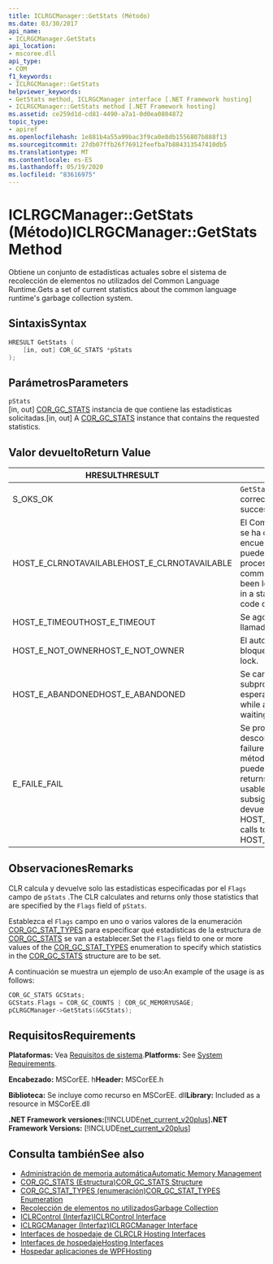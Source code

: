 ```yaml
---
title: ICLRGCManager::GetStats (Método)
ms.date: 03/30/2017
api_name:
- ICLRGCManager.GetStats
api_location:
- mscoree.dll
api_type:
- COM
f1_keywords:
- ICLRGCManager::GetStats
helpviewer_keywords:
- GetStats method, ICLRGCManager interface [.NET Framework hosting]
- ICLRGCManager::GetStats method [.NET Framework hosting]
ms.assetid: ce259d1d-cd81-4490-a7a1-0d0ea0804872
topic_type:
- apiref
ms.openlocfilehash: 1e881b4a55a99bac3f9ca0e8db1556807b888f13
ms.sourcegitcommit: 27db07ffb26f76912feefba7b884313547410db5
ms.translationtype: MT
ms.contentlocale: es-ES
ms.lasthandoff: 05/19/2020
ms.locfileid: "83616975"
---
```

# <a name="iclrgcmanagergetstats-method"></a><span data-ttu-id="5a7d9-102">ICLRGCManager::GetStats (Método)</span><span class="sxs-lookup"><span data-stu-id="5a7d9-102">ICLRGCManager::GetStats Method</span></span>
<span data-ttu-id="5a7d9-103">Obtiene un conjunto de estadísticas actuales sobre el sistema de recolección de elementos no utilizados del Common Language Runtime.</span><span class="sxs-lookup"><span data-stu-id="5a7d9-103">Gets a set of current statistics about the common language runtime's garbage collection system.</span></span>  
  
## <a name="syntax"></a><span data-ttu-id="5a7d9-104">Sintaxis</span><span class="sxs-lookup"><span data-stu-id="5a7d9-104">Syntax</span></span>  
  
```cpp  
HRESULT GetStats (  
    [in, out] COR_GC_STATS *pStats  
);  
```  
  
## <a name="parameters"></a><span data-ttu-id="5a7d9-105">Parámetros</span><span class="sxs-lookup"><span data-stu-id="5a7d9-105">Parameters</span></span>  
 `pStats`  
 <span data-ttu-id="5a7d9-106">[in, out] [COR_GC_STATS](cor-gc-stats-structure.md) instancia de que contiene las estadísticas solicitadas.</span><span class="sxs-lookup"><span data-stu-id="5a7d9-106">[in, out] A [COR_GC_STATS](cor-gc-stats-structure.md) instance that contains the requested statistics.</span></span>  
  
## <a name="return-value"></a><span data-ttu-id="5a7d9-107">Valor devuelto</span><span class="sxs-lookup"><span data-stu-id="5a7d9-107">Return Value</span></span>  
  
|<span data-ttu-id="5a7d9-108">HRESULT</span><span class="sxs-lookup"><span data-stu-id="5a7d9-108">HRESULT</span></span>|<span data-ttu-id="5a7d9-109">Descripción</span><span class="sxs-lookup"><span data-stu-id="5a7d9-109">Description</span></span>|  
|-------------|-----------------|  
|<span data-ttu-id="5a7d9-110">S_OK</span><span class="sxs-lookup"><span data-stu-id="5a7d9-110">S_OK</span></span>|<span data-ttu-id="5a7d9-111">`GetStats`se devolvió correctamente.</span><span class="sxs-lookup"><span data-stu-id="5a7d9-111">`GetStats` returned successfully.</span></span>|  
|<span data-ttu-id="5a7d9-112">HOST_E_CLRNOTAVAILABLE</span><span class="sxs-lookup"><span data-stu-id="5a7d9-112">HOST_E_CLRNOTAVAILABLE</span></span>|<span data-ttu-id="5a7d9-113">El Common Language Runtime (CLR) no se ha cargado en un proceso o el CLR se encuentra en un estado en el que no puede ejecutar código administrado ni procesar la llamada correctamente.</span><span class="sxs-lookup"><span data-stu-id="5a7d9-113">The common language runtime (CLR) has not been loaded into a process, or the CLR is in a state in which it cannot run managed code or process the call successfully.</span></span>|  
|<span data-ttu-id="5a7d9-114">HOST_E_TIMEOUT</span><span class="sxs-lookup"><span data-stu-id="5a7d9-114">HOST_E_TIMEOUT</span></span>|<span data-ttu-id="5a7d9-115">Se agotó el tiempo de espera de la llamada.</span><span class="sxs-lookup"><span data-stu-id="5a7d9-115">The call timed out.</span></span>|  
|<span data-ttu-id="5a7d9-116">HOST_E_NOT_OWNER</span><span class="sxs-lookup"><span data-stu-id="5a7d9-116">HOST_E_NOT_OWNER</span></span>|<span data-ttu-id="5a7d9-117">El autor de la llamada no posee el bloqueo.</span><span class="sxs-lookup"><span data-stu-id="5a7d9-117">The caller does not own the lock.</span></span>|  
|<span data-ttu-id="5a7d9-118">HOST_E_ABANDONED</span><span class="sxs-lookup"><span data-stu-id="5a7d9-118">HOST_E_ABANDONED</span></span>|<span data-ttu-id="5a7d9-119">Se canceló un evento mientras un subproceso o fibra bloqueados estaba esperando en él.</span><span class="sxs-lookup"><span data-stu-id="5a7d9-119">An event was canceled while a blocked thread or fiber was waiting on it.</span></span>|  
|<span data-ttu-id="5a7d9-120">E_FAIL</span><span class="sxs-lookup"><span data-stu-id="5a7d9-120">E_FAIL</span></span>|<span data-ttu-id="5a7d9-121">Se produjo un error grave desconocido.</span><span class="sxs-lookup"><span data-stu-id="5a7d9-121">An unknown catastrophic failure occurred.</span></span> <span data-ttu-id="5a7d9-122">Después de que un método devuelve E_FAIL, CLR ya no se puede usar en el proceso.</span><span class="sxs-lookup"><span data-stu-id="5a7d9-122">After a method returns E_FAIL, the CLR is no longer usable within the process.</span></span> <span data-ttu-id="5a7d9-123">Las llamadas subsiguientes a métodos de hospedaje devuelven HOST_E_CLRNOTAVAILABLE.</span><span class="sxs-lookup"><span data-stu-id="5a7d9-123">Subsequent calls to hosting methods return HOST_E_CLRNOTAVAILABLE.</span></span>|  
  
## <a name="remarks"></a><span data-ttu-id="5a7d9-124">Observaciones</span><span class="sxs-lookup"><span data-stu-id="5a7d9-124">Remarks</span></span>  
 <span data-ttu-id="5a7d9-125">CLR calcula y devuelve solo las estadísticas especificadas por el `Flags` campo de `pStats` .</span><span class="sxs-lookup"><span data-stu-id="5a7d9-125">The CLR calculates and returns only those statistics that are specified by the `Flags` field of `pStats`.</span></span>  
  
 <span data-ttu-id="5a7d9-126">Establezca el `Flags` campo en uno o varios valores de la enumeración [COR_GC_STAT_TYPES](../../../../docs/framework/unmanaged-api/hosting/cor-gc-stat-types-enumeration.md) para especificar qué estadísticas de la estructura de [COR_GC_STATS](cor-gc-stats-structure.md) se van a establecer.</span><span class="sxs-lookup"><span data-stu-id="5a7d9-126">Set the `Flags` field to one or more values of the [COR_GC_STAT_TYPES](../../../../docs/framework/unmanaged-api/hosting/cor-gc-stat-types-enumeration.md) enumeration to specify which statistics in the [COR_GC_STATS](cor-gc-stats-structure.md) structure are to be set.</span></span>  
  
 <span data-ttu-id="5a7d9-127">A continuación se muestra un ejemplo de uso:</span><span class="sxs-lookup"><span data-stu-id="5a7d9-127">An example of the usage is as follows:</span></span>  
  
```cpp  
COR_GC_STATS GCStats;  
GCStats.Flags = COR_GC_COUNTS | COR_GC_MEMORYUSAGE;  
pCLRGCManager->GetStats(&GCStats);  
```  
  
## <a name="requirements"></a><span data-ttu-id="5a7d9-128">Requisitos</span><span class="sxs-lookup"><span data-stu-id="5a7d9-128">Requirements</span></span>  
 <span data-ttu-id="5a7d9-129">**Plataformas:** Vea [Requisitos de sistema](../../get-started/system-requirements.md).</span><span class="sxs-lookup"><span data-stu-id="5a7d9-129">**Platforms:** See [System Requirements](../../get-started/system-requirements.md).</span></span>  
  
 <span data-ttu-id="5a7d9-130">**Encabezado:** MSCorEE. h</span><span class="sxs-lookup"><span data-stu-id="5a7d9-130">**Header:** MSCorEE.h</span></span>  
  
 <span data-ttu-id="5a7d9-131">**Biblioteca:** Se incluye como recurso en MSCorEE. dll</span><span class="sxs-lookup"><span data-stu-id="5a7d9-131">**Library:** Included as a resource in MSCorEE.dll</span></span>  
  
 <span data-ttu-id="5a7d9-132">**.NET Framework versiones:**[!INCLUDE[net_current_v20plus](../../../../includes/net-current-v20plus-md.md)]</span><span class="sxs-lookup"><span data-stu-id="5a7d9-132">**.NET Framework Versions:** [!INCLUDE[net_current_v20plus](../../../../includes/net-current-v20plus-md.md)]</span></span>  
  
## <a name="see-also"></a><span data-ttu-id="5a7d9-133">Consulta también</span><span class="sxs-lookup"><span data-stu-id="5a7d9-133">See also</span></span>

- [<span data-ttu-id="5a7d9-134">Administración de memoria automática</span><span class="sxs-lookup"><span data-stu-id="5a7d9-134">Automatic Memory Management</span></span>](../../../standard/automatic-memory-management.md)
- [<span data-ttu-id="5a7d9-135">COR_GC_STATS (Estructura)</span><span class="sxs-lookup"><span data-stu-id="5a7d9-135">COR_GC_STATS Structure</span></span>](cor-gc-stats-structure.md)
- [<span data-ttu-id="5a7d9-136">COR_GC_STAT_TYPES (enumeración)</span><span class="sxs-lookup"><span data-stu-id="5a7d9-136">COR_GC_STAT_TYPES Enumeration</span></span>](cor-gc-stat-types-enumeration.md)
- [<span data-ttu-id="5a7d9-137">Recolección de elementos no utilizados</span><span class="sxs-lookup"><span data-stu-id="5a7d9-137">Garbage Collection</span></span>](../../../standard/garbage-collection/index.md)
- [<span data-ttu-id="5a7d9-138">ICLRControl (Interfaz)</span><span class="sxs-lookup"><span data-stu-id="5a7d9-138">ICLRControl Interface</span></span>](iclrcontrol-interface.md)
- [<span data-ttu-id="5a7d9-139">ICLRGCManager (Interfaz)</span><span class="sxs-lookup"><span data-stu-id="5a7d9-139">ICLRGCManager Interface</span></span>](iclrgcmanager-interface.md)
- [<span data-ttu-id="5a7d9-140">Interfaces de hospedaje de CLR</span><span class="sxs-lookup"><span data-stu-id="5a7d9-140">CLR Hosting Interfaces</span></span>](clr-hosting-interfaces.md)
- [<span data-ttu-id="5a7d9-141">Interfaces de hospedaje</span><span class="sxs-lookup"><span data-stu-id="5a7d9-141">Hosting Interfaces</span></span>](hosting-interfaces.md)
- [<span data-ttu-id="5a7d9-142">Hospedar aplicaciones de WPF</span><span class="sxs-lookup"><span data-stu-id="5a7d9-142">Hosting</span></span>](index.md)
